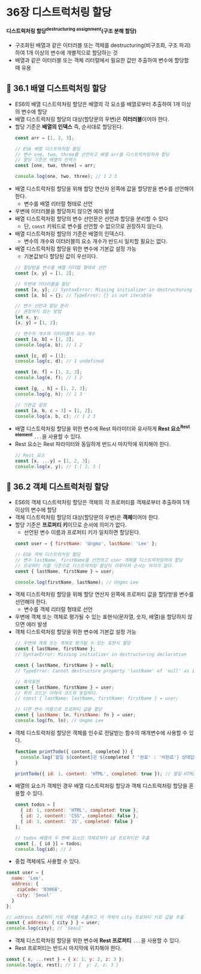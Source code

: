# 36장 디스트럭처링 할당

#### 디스트럭처링 할당<sup>destructuring assignment</sup>(구조 분해 할당)
- 구조화된 배열과 같은 이터러블 또는 객체를 destructuring(비구조화, 구조 파괴)하여 1개 이상의 변수에 개별적으로 할당하는 것
- 배열과 같은 이터러블 또는 객체 리터럴에서 필요한 값만 추출하여 변수에 할당할 때 유용

## 📂 36.1 배열 디스트럭처링 할당
- ES6의 배열 디스트럭처링 할당은 배열의 각 요소를 배열로부터 추출하여 1개 이상의 변수에 할당
- 배열 디스트럭처링 할당의 대상(할당문의 우변)은 **이터러블**이어야 한다.
- 할당 기준은 **배열의 인덱스** 즉, 순서대로 할당된다.
  ```javascript
  const arr = [1, 2, 3];

  // ES6 배열 디스트럭처링 할당
  // 변수 one, two, three를 선언하고 배열 arr을 디스트럭처링하여 할당
  // 할당 기준은 배열의 인덱스
  const [one, two, three] = arr;

  console.log(one, two, three); // 1 2 3
  ```
- 배열 디스트럭처링 할당을 위해 할당 연산자 왼쪽에 값을 할당받을 변수를 선언해야 한다.
  - 변수를 배열 리터럴 형태로 선언
- 우변에 이터러블을 할당하지 않으면 에러 발생
- 배열 디스트럭처링 할당의 변수 선언문은 선언과 할당을 분리할 수 있다
  - 단, `const` 키워드로 변수를 선언할 수 없으므로 권장하지 않는다.
- 배열 디스트럭처링 할당의 기준은 배열의 인덱스다.
  - 변수의 개수와 이터러블의 요소 개수가 반드시 일치할 필요는 없다.
- 배열 디스트럭처링 할당을 위한 변수에 기본값 설정 가능
  - 기본값보다 할당된 값이 우선이다.
  ```javascript
  // 할당받을 변수를 배열 리터럴 형태로 선언
  const [x, y] = [1, 2];

  // 우변에 이터러블을 할당
  const [x, y]; // SyntaxError: Missing initializer in destructuring declaration
  const [a, b] = {}; // TypeError: {} is not iterable

  // 변수 선언과 할당 분리
  // 권장하지 않는 방법
  let x, y;
  [x, y] = [1, 2];

  // 변수의 개수와 이터러블의 요소 개수
  const [a, b] = [1, 2];
  console.log(a, b); // 1 2

  const [c, d] = [1];
  console.log(c, d); // 1 undefined

  const [e, f] = [1, 2, 3];
  console.log(e, f); // 1 2

  const [g, , h] = [1, 2, 3];
  console.log(g, h); // 1 3

  // 기본값 설정
  const [a, b, c = 3] = [1, 2];
  console.log(a, b, c); // 1 2 3
  ```
- 배열 디스트럭처링 할당을 위한 변수에 Rest 파라미터와 유사하게 **Rest 요소<sup>Rest element</sup>** `...`을 사용할 수 있다.
- Rest 요소는 Rest 파라미터와 동일하게 반드시 마지막에 위치해야 한다.
  ```javascript
  // Rest 요소
  const [x, ...y] = [1, 2, 3];
  console.log(x, y); // 1 [ 2, 3 ]
  ```

## 📂 36.2 객체 디스트럭처링 할당
- ES6의 객체 디스트럭처링 할당은 객체의 각 프로퍼티를 객체로부터 추출하여 1개 이상의 변수에 할당
- 객체 디스트럭처링 할당의 대상(할당문의 우변)은 **객체**이어야 한다.
- 할당 기준은 **프로퍼티 키**이므로 순서에 의미가 없다.
  - 선언된 변수 이름과 프로퍼티 키가 일치하면 할당된다.
  ```javascript
  const user = { firstName: 'Ungmo', lastName: 'Lee' };

  // ES6 객체 디스트럭처링 할당
  // 변수 lastName, firstName을 선언하고 user 객체를 디스트럭처링하여 할당
  // 프로퍼티 키를 기준으로 디스트럭처링 할당이 이루어져 순서는 의미가 없다.
  const { lastName, firstName } = user;

  console.log(firstName, lastName); // Ungmo Lee
  ```
- 객체 디스트럭처링 할당을 위해 할당 연산자 왼쪽에 프로퍼티 값을 할당받을 변수를 선언해야 한다.
  - 변수를 객체 리터럴 형태로 선언
- 우변에 객체 또는 객체로 평가될 수 있는 표현식(문자열, 숫자, 배열)을 할당하지 않으면 에러 발생
- 객체 디스트럭처링 할당을 위한 변수에 기본값 설정 가능
  ```javascript
  // 우변에 객체 또는 객체로 평가될 수 있는 표현식 할당
  const { lastName, firstName };
  // SyntaxError: Missing initializer in destructuring declaration

  const { lastName, firstName } = null;
  // TypeError: Cannot destructure property 'lastName' of 'null' as it is null.

  // 축약표현
  const { lastName, firstName } = user;
  // 위의 코드는 아래의 코드와 동일하다.
  // const { lastName: lastName, firstName: firstName } = user;

  // 다른 변수 이름으로 프로퍼티 값을 할당
  const { lastName: ln, firstName: fn } = user;
  console.log(fn, ln); // Ungmo Lee
  ```
- 객체 디스트럭처링 할당은 객체를 인수로 전달받는 함수의 매개변수에 사용할 수 있다.
  ```javascript
  function printTodo({ content, completed }) {
    console.log(`할일 ${content}은 ${completed ? '완료' : '비완료'} 상태입니다.`);
  }

  printTodo({ id: 1, content: 'HTML', completed: true }); // 할일 HTML은 완료 상태입니다.
  ```
- 배열의 요소가 객체인 경우 배열 디스트럭처링 할당과 객체 디스트럭처링 할당을 혼용할 수 있다.
  ```javascript
  const todos = [
    { id: 1, content: 'HTML', completed: true },
    { id: 2, content: 'CSS', completed: false },
    { id: 3, content: 'JS', completed: false }
  ];

  // todos 배열의 두 번째 요소인 객체로부터 id 프로퍼티만 추출
  const [, { id }] = todos;
  console.log(id); // 2
  ```
- 중첩 객체에도 사용할 수 있다.
```javascript
const user = {
  name: 'Lee',
  address: {
    zipCode: '03068',
    city: 'Seoul'
  }
};

// address 프로퍼티 키로 객체를 추출하고 이 객체의 city 프로퍼티 키로 값을 추출
const { address: { city } } = user;
console.log(city); // 'Seoul'
```
- 객체 디스트럭처링 할당을 위한 변수에 **Rest 프로퍼티** `...`을 사용할 수 있다.
- Rest 프로퍼티는 반드시 마지막에 위치해야 한다.
```javascript
const { x, ...rest } = { x: 1, y: 2, z: 3 };
console.log(x, rest); // 1 {  y: 2, z: 3 }
```
